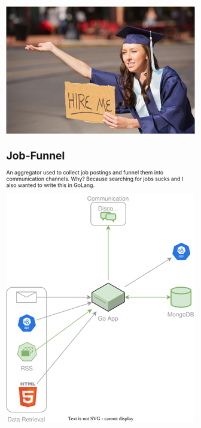 <p align="center">
<img src="./job-funnel-logo.jpg" width="512"/>
</p>

# Job-Funnel
An aggregator used to collect job postings and funnel them into communication channels. Why? Because searching for jobs sucks and I also wanted to write this in GoLang.

<p align="center">
<img src="./job-search.drawio.svg" width="512"/>
</p>